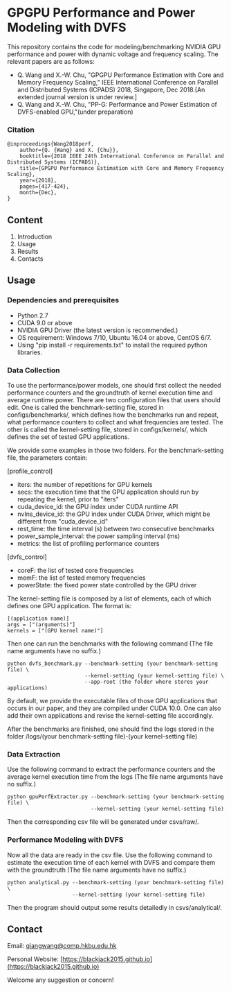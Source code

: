 # GPGPU Performance and Power Modeling with DVFS

This repository contains the code for modeling/benchmarking NVIDIA GPU performance and power with dynamic voltage and frequency scaling. The relevant papers are as follows:
+ Q. Wang and X.-W. Chu, "GPGPU Performance Estimation with Core and Memory Frequency Scaling," IEEE International Conference on Parallel and Distributed Systems (ICPADS) 2018, Singapore, Dec 2018.[An extended journal version is under review.]
+ Q. Wang and X.-W. Chu, "PP-G: Performance and Power Estimation of DVFS-enabled GPU,"(under preparation)

### Citation
```
@inproceedings{Wang2018perf, 
    author={Q. {Wang} and X. {Chu}}, 
    booktitle={2018 IEEE 24th International Conference on Parallel and Distributed Systems (ICPADS)}, 
    title={GPGPU Performance Estimation with Core and Memory Frequency Scaling}, 
    year={2018}, 
    pages={417-424}, 
    month={Dec},
}
```

## Content
1. Introduction
2. Usage
3. Results
4. Contacts

## Usage
### Dependencies and prerequisites
+ Python 2.7
+ CUDA 9.0 or above
+ NVIDIA GPU Driver (the latest version is recommended.)
+ OS requirement: Windows 7/10, Ubuntu 16.04 or above, CentOS 6/7.
+ Using "pip install -r requirements.txt" to install the required python libraries.

### Data Collection
To use the performance/power models, one should first collect the needed performance counters and the groundtruth of kernel execution time and average runtime power. There are two configuration files that users should edit. One is called the benchmark-setting file, stored in configs/benchmarks/, which defines how the benchmarks run and repeat, what performance counters to collect and what frequencies are tested. The other is called the kernel-setting file, stored in configs/kernels/, which defines the set of tested GPU applications.

We provide some examples in those two folders. For the benchmark-setting file, the parameters contain:

\[profile_control\]
+ iters: the number of repetitions for GPU kernels 
+ secs: the execution time that the GPU application should run by repeating the kernel, prior to "iters"
+ cuda_device_id: the GPU index under CUDA runtime API
+ nvIns_device_id: the GPU index under CUDA Driver, which might be different from "cuda_device_id"
+ rest_time: the time interval (s) between two consecutive benchmarks
+ power_sample_interval: the power sampling interval (ms)
+ metrics: the list of profiling performance counters

\[dvfs_control\]
+ coreF: the list of tested core frequencies
+ memF: the list of tested memory frequencies
+ powerState: the fixed power state controlled by the GPU driver 

The kernel-setting file is composed by a list of elements, each of which defines one GPU application. The format is:
```
[(application name)]
args = ["(arguments)"]
kernels = ["(GPU kernel name)"]
```

Then one can run the benchmarks with the following command (The file name arguments have no suffix.)
```
python dvfs_benchmark.py --benchmark-setting (your benchmark-setting file) \
                         --kernel-setting (your kernel-setting file) \
                         --app-root (the folder where stores your applications)
```

By default, we provide the executable files of those GPU applications that occurs in our paper, and they are compiled under CUDA 10.0. One can also add their own applications and revise the kernel-setting file accordingly. 

After the benchmarks are finished, one should find the logs stored in the folder /logs/(your benchmark-setting file)-(your kernel-setting file)

### Data Extraction
Use the following command to extract the performance counters and the average kernel execution time from the logs (The file name arguments have no suffix.)
```
python gpuPerfExtracter.py --benchmark-setting (your benchmark-setting file) \
                           --kernel-setting (your kernel-setting file) 
```
Then the corresponding csv file will be generated under csvs/raw/.

### Performance Modeling with DVFS
Now all the data are ready in the csv file. Use the following command to estimate the execution time of each kernel with DVFS and compare them with the groundtruth (The file name arguments have no suffix.)
```
python analytical.py --benchmark-setting (your benchmark-setting file) \
                     --kernel-setting (your kernel-setting file)
```
Then the program should output some results detailedly in csvs/analytical/.

## Contact
Email: [qiangwang@comp.hkbu.edu.hk](mainto:qiangwang@comp.hkbu.edu.hk)

Personal Website: [https://blackjack2015.github.io](https://blackjack2015.github.io)

Welcome any suggestion or concern!
